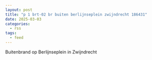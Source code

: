 ```yaml
---
layout: post
title: "p 1 brt-02 br buiten berlijnseplein zwijndrecht 186431"
date: 2025-03-03
categories: 
  - rss
tags: 
  - feed
---
```


Buitenbrand op Berlijnseplein in Zwijndrecht
